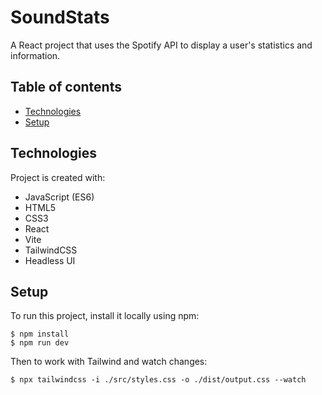 # SoundStats
A React project that uses the Spotify API to display a user's statistics and information.

## Table of contents
* [Technologies](#technologies)
* [Setup](#setup)

## Technologies
Project is created with:
* JavaScript (ES6)
* HTML5
* CSS3
* React
* Vite
* TailwindCSS
* Headless UI

## Setup
To run this project, install it locally using npm:

```
$ npm install
$ npm run dev
```

Then to work with Tailwind and watch changes:

```
$ npx tailwindcss -i ./src/styles.css -o ./dist/output.css --watch
```

